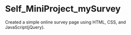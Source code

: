 # Self_MiniProject_mySurvey
Created a simple online survey page using HTML, CSS, and JavaScript(jQuery).
